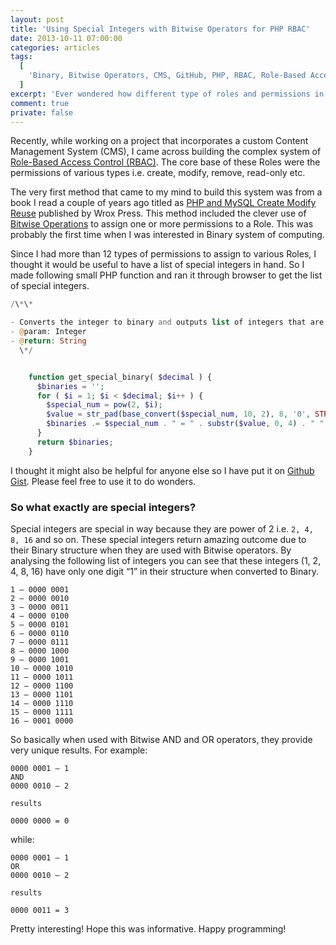 ```yaml
---
layout: post
title: 'Using Special Integers with Bitwise Operators for PHP RBAC'
date: 2013-10-11 07:00:00
categories: articles
tags:
  [
    'Binary, Bitwise Operators, CMS, GitHub, PHP, RBAC, Role-Based Access Control'
  ]
excerpt: 'Ever wondered how different type of roles and permissions in a system are handled? Well, using bitwise operators can be one of the methods. But this article is more about getting a list of required integers that would make Bitwise operator work properly.'
comment: true
private: false
---
```


Recently, while working on a project that incorporates a custom Content Management System (CMS), I came across building the complex system of [Role-Based Access Control (RBAC)](http://en.wikipedia.org/wiki/RBAC). The core base of these Roles were the permissions of various types i.e. create, modify, remove, read-only etc.

The very first method that came to my mind to build this system was from a book I read a couple of years ago titled as [PHP and MySQL Create Modify Reuse](http://www.wrox.com/WileyCDA/WroxTitle/productCd-0470192429.html) published by Wrox Press. This method included the clever use of [Bitwise Operations](http://en.wikipedia.org/wiki/Bitwise_operation) to assign one or more permissions to a Role. This was probably the first time when I was interested in Binary system of computing.

Since I had more than 12 types of permissions to assign to various Roles, I thought it would be useful to have a list of special integers in hand. So I made following small PHP function and ran it through browser to get the list of special integers.

```php
/\*\*

- Converts the integer to binary and outputs list of integers that are power of 2
- @param: Integer
- @return: String
  \*/


    function get_special_binary( $decimal ) {
      $binaries = '';
      for ( $i = 1; $i < $decimal; $i++ ) {
      	$special_num = pow(2, $i);
      	$value = str_pad(base_convert($special_num, 10, 2), 8, '0', STR_PAD_LEFT);
        $binaries .= $special_num . " = " . substr($value, 0, 4) . " " . substr($value, 4) . '<br>';
      }
      return $binaries;
    }

```

I thought it might also be helpful for anyone else so I have put it on [Github Gist](https://gist.github.com/jabranr/7406258). Please feel free to use it to do wonders.

### So what exactly are special integers?

Special integers are special in way because they are power of 2 i.e. `2, 4, 8, 16` and so on. These special integers return amazing outcome due to their Binary structure when they are used with Bitwise operators. By analysing the following list of integers you can see that these integers (1, 2, 4, 8, 16) have only one digit “1” in their structure when converted to Binary.

```text
1 – 0000 0001
2 – 0000 0010
3 – 0000 0011
4 – 0000 0100
5 – 0000 0101
6 – 0000 0110
7 – 0000 0111
8 – 0000 1000
9 – 0000 1001
10 – 0000 1010
11 – 0000 1011
12 – 0000 1100
13 – 0000 1101
14 – 0000 1110
15 – 0000 1111
16 – 0001 0000
```

So basically when used with Bitwise AND and OR operators, they provide very unique results. For example:

```text
0000 0001 — 1
AND
0000 0010 — 2

results

0000 0000 = 0
```

while:

```text
0000 0001 — 1
OR
0000 0010 — 2

results

0000 0011 = 3
```

Pretty interesting! Hope this was informative. Happy programming!
